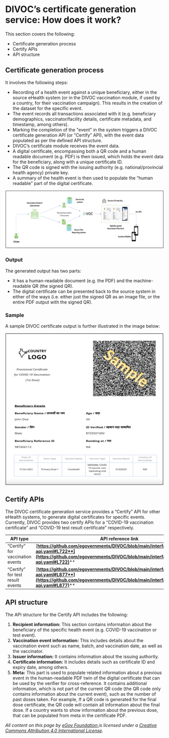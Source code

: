 # DIVOC’s certificate generation service: How does it work?

This section covers the following:

* Certificate generation process&#x20;
* Certify APIs
* API structure

## Certificate generation process

It involves the following steps:&#x20;

* Recording of a health event against a unique beneficiary, either in the source eHealth system (or in the DIVOC vaccination module, if used by a country, for their vaccination campaign). This results in the creation of the dataset for the specific event.&#x20;
* The event records all transactions associated with it (e.g. beneficiary demographics, vaccinator/facility details, certificate metadata, and timestamp, among others).&#x20;
* Marking the completion of the "event" in the system triggers a DIVOC certificate generation API (or “Certify” API), with the event data populated as per the defined API structure.&#x20;
* DIVOC’s certificate module receives the event data.&#x20;
* A digital certificate, encompassing both a QR code and a human readable document (e.g. PDF) is then issued, which holds the event data for the beneficiary, along with a unique certificate ID.&#x20;
* The QR code is signed with the issuing authority (e.g. national/provincial health agency) private key.&#x20;
* A summary of the health event is then used to populate the “human readable” part of the digital certificate.

![](<../../.gitbook/assets/Screenshot 2022-01-27 at 10.31.18 AM.png>)

### Output

The generated output has two parts:&#x20;

* It has a human-readable document (e.g. the PDF) and the machine-readable QR (the signed QR).&#x20;
* The digital certificate can be presented back to the source system in either of the ways (i.e. either just the signed QR as an image file, or the entire PDF output with the signed QR).

### Sample

A sample DIVOC certificate output is further illustrated in the image below:

![](<../../.gitbook/assets/Screenshot 2022-01-27 at 10.34.28 AM.png>)

## Certify APIs

The DIVOC certificate generation service provides a “Certify” API for other eHealth systems, to generate digital certificates for specific events. Currently, DIVOC provides two certify APIs for a “COVID-19 vaccination certificate” and “COVID-19 test result certificate” respectively.

| API type                         | API reference link                                                                                                                                                                   |
| -------------------------------- | ------------------------------------------------------------------------------------------------------------------------------------------------------------------------------------ |
| “Certify” for vaccination events | [**https://github.com/egovernments/DIVOC/blob/main/interfaces/vaccination-api.yaml#L722**](https://github.com/egovernments/DIVOC/blob/main/interfaces/vaccination-api.yaml#L722)**** |
| “Certify” for test result events | [**https://github.com/egovernments/DIVOC/blob/main/interfaces/vaccination-api.yaml#L877**](https://github.com/egovernments/DIVOC/blob/main/interfaces/vaccination-api.yaml#L877)**** |

## API structure

The API structure for the Certify API includes the following:

1. **Recipient information:** This section contains information about the beneficiary of the specific health event (e.g. COVID-19 vaccination or test event).&#x20;
2. **Vaccination event information:** This includes details about the vaccination event such as name, batch, and vaccination date, as well as the vaccinator.&#x20;
3. **Issuer information:** It contains information about the issuing authority.&#x20;
4. **Certificate information:** It includes details such as certificate ID and expiry date, among others.&#x20;
5. **Meta:** This part is used to populate related information about a previous event in the human-readable PDF twin of the digital certificate that can be used by the verifier for cross-reference. It contains additional information, which is not part of the current QR code (the QR code only contains information about the current event), such as the number of past doses taken. For example, If a QR code is generated for the final dose certificate, the QR code will contain all information about the final dose. If a country wants to show information about the previous dose, that can be populated from meta in the certificate PDF.



_All content on this page by_ [_eGov Foundation_ ](https://egov.org.in)_is licensed under a_ [_Creative Commons Attribution 4.0 International License_](http://creativecommons.org/licenses/by/4.0/)_._
